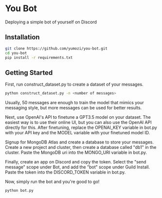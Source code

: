 # You Bot

Deploying a simple bot of yourself on Discord

## Installation

```bash
git clone https://github.com/yumozi/you-bot.git
cd you-bot
pip install -r requirements.txt
```

## Getting Started
First, run construct_dataset.py to create a dataset of your messages.
```bash
python construct_dataset.py -n <number of messages>
```
Usually, 50 messages are enough to train the model that mimics your messaging style, but more messages can be used for better results.

Next, use OpenAI's API to finetune a GPT3.5 model on your dataset. The easiest way is to use their online UI, but you can also use the OpenAI API directly for this. After finetuning, replace the OPENAI_KEY variable in bot.py with your API key and the MODEL variable with your finetuned model ID.

Signup for MongoDB Atlas and create a database to store your messages. Create a new project and cluster, then create a database called "db1" in the cluster. Paste the MongoDB uri into the MONGO_URI variable in bot.py.

Finally, create an app on Discord and copy the token. Select the "send message" scope under Bot, and add the "bot" scope under Guild Install. Paste the token into the DISCORD_TOKEN variable in bot.py.

Now, simply run the bot and you're good to go!
```bash
python bot.py
```
